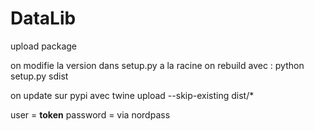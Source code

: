 # DataLib


upload package

on modifie la version dans setup.py a la racine
on rebuild avec :
python setup.py sdist

on update sur pypi avec 
twine upload --skip-existing dist/*

user = __token__
password = via nordpass